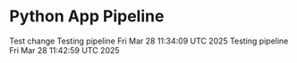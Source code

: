 # Python App Pipeline
Test change
Testing pipeline Fri Mar 28 11:34:09 UTC 2025
Testing pipeline Fri Mar 28 11:42:59 UTC 2025
